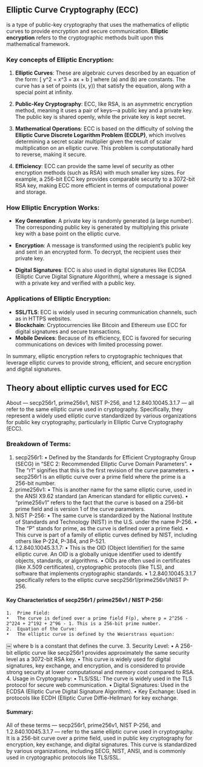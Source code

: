## Elliptic Curve Cryptography (ECC)
 is a type of public-key cryptography that uses the mathematics of elliptic curves to provide encryption and secure communication. **Elliptic encryption** refers to the cryptographic methods built upon this mathematical framework.

### Key concepts of Elliptic Encryption:
1. **Elliptic Curves**: These are algebraic curves described by an equation of the form:
   \[
   y^2 = x^3 + ax + b
   \]
   where \(a\) and \(b\) are constants. The curve has a set of points \((x, y)\) that satisfy the equation, along with a special point at infinity.

2. **Public-Key Cryptography**: ECC, like RSA, is an asymmetric encryption method, meaning it uses a pair of keys—a public key and a private key. The public key is shared openly, while the private key is kept secret.

3. **Mathematical Operations**: ECC is based on the difficulty of solving the **Elliptic Curve Discrete Logarithm Problem (ECDLP)**, which involves determining a secret scalar multiplier given the result of scalar multiplication on an elliptic curve. This problem is computationally hard to reverse, making it secure.

4. **Efficiency**: ECC can provide the same level of security as other encryption methods (such as RSA) with much smaller key sizes. For example, a 256-bit ECC key provides comparable security to a 3072-bit RSA key, making ECC more efficient in terms of computational power and storage.

### How Elliptic Encryption Works:
- **Key Generation**: A private key is randomly generated (a large number). The corresponding public key is generated by multiplying this private key with a base point on the elliptic curve.
  
- **Encryption**: A message is transformed using the recipient’s public key and sent in an encrypted form. To decrypt, the recipient uses their private key.

- **Digital Signatures**: ECC is also used in digital signatures like ECDSA (Elliptic Curve Digital Signature Algorithm), where a message is signed with a private key and verified with a public key.

### Applications of Elliptic Encryption:
- **SSL/TLS**: ECC is widely used in securing communication channels, such as in HTTPS websites.
- **Blockchain**: Cryptocurrencies like Bitcoin and Ethereum use ECC for digital signatures and secure transactions.
- **Mobile Devices**: Because of its efficiency, ECC is favored for securing communications on devices with limited processing power.

In summary, elliptic encryption refers to cryptographic techniques that leverage elliptic curves to provide strong, efficient, and secure encryption and digital signatures.

## Theory about elliptic curves used for ECC 

About — secp256r1, prime256v1, NIST P-256, and 1.2.840.10045.3.1.7 — all refer to the same elliptic curve used in cryptography. Specifically, they represent a widely used elliptic curve standardized by various organizations for public key cryptography, particularly in Elliptic Curve Cryptography (ECC).

### Breakdown of Terms:

1.	secp256r1:
	•	Defined by the Standards for Efficient Cryptography Group (SECG) in “SEC 2: Recommended Elliptic Curve Domain Parameters”.
	•	The “r1” signifies that this is the first revision of the curve parameters.
	•	secp256r1 is an elliptic curve over a prime field where the prime is a 256-bit number.
2.	prime256v1:
	•	This is another name for the same elliptic curve, used in the ANSI X9.62 standard (an American standard for elliptic curves).
	•	“prime256v1” refers to the fact that the curve is based on a 256-bit prime field and is version 1 of the curve parameters.
3.	NIST P-256:
	•	The same curve is standardized by the National Institute of Standards and Technology (NIST) in the U.S. under the name P-256.
	•	The “P” stands for prime, as the curve is defined over a prime field.
	•	This curve is part of a family of elliptic curves defined by NIST, including others like P-224, P-384, and P-521.
4.	1.2.840.10045.3.1.7:
	•	This is the OID (Object Identifier) for the same elliptic curve. An OID is a globally unique identifier used to identify objects, standards, or algorithms.
	•	OIDs are often used in certificates (like X.509 certificates), cryptographic protocols (like TLS), and software that implements cryptographic standards.
	•	1.2.840.10045.3.1.7 specifically refers to the elliptic curve secp256r1/prime256v1/NIST P-256.

#### Key Characteristics of secp256r1 / prime256v1 / NIST P-256:

	1.	Prime Field:
	•	The curve is defined over a prime field F(p), where p = 2^256 - 2^224 + 2^192 + 2^96 - 1. This is a 256-bit prime number.
	2.	Equation of the Curve:
	•	The elliptic curve is defined by the Weierstrass equation:
￼
where b is a constant that defines the curve.
	3.	Security Level:
	•	A 256-bit elliptic curve like secp256r1 provides approximately the same security level as a 3072-bit RSA key.
	•	This curve is widely used for digital signatures, key exchange, and encryption, and is considered to provide strong security at lower computational and memory cost compared to RSA.
	4.	Usage in Cryptography:
	•	TLS/SSL: The curve is widely used in the TLS protocol for secure web communication.
	•	Digital Signatures: Used in the ECDSA (Elliptic Curve Digital Signature Algorithm).
	•	Key Exchange: Used in protocols like ECDH (Elliptic Curve Diffie-Hellman) for key exchange.

#### Summary:

All of these terms — secp256r1, prime256v1, NIST P-256, and 1.2.840.10045.3.1.7 — refer to the same elliptic curve used in cryptography. It is a 256-bit curve over a prime field, used in public key cryptography for encryption, key exchange, and digital signatures. This curve is standardized by various organizations, including SECG, NIST, ANSI, and is commonly used in cryptographic protocols like TLS/SSL.